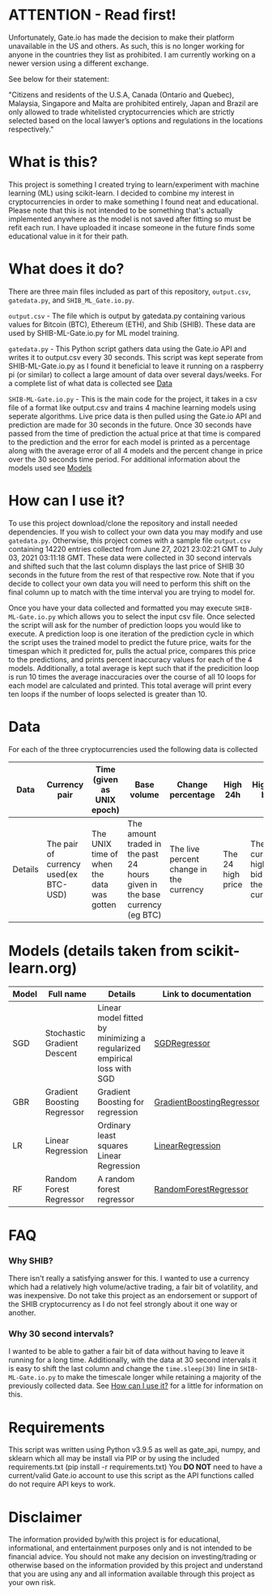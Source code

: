 # ATTENTION - Read first!
Unfortunately, Gate.io has made the decision to make their platform unavailable in the US and others. As such, this is no longer working for anyone in the countries they list as prohibited. I am currently working on a newer version using a different exchange.

See below for their statement:

"Citizens and residents of the U.S.A, Canada (Ontario and Quebec), Malaysia, Singapore and Malta are prohibited entirely, Japan and Brazil are only allowed to trade whitelisted cryptocurrencies which are strictly selected based on the local lawyer’s options and regulations in the locations respectively."





# What is this?
This project is something I created trying to learn/experiment with machine learning (ML) using scikit-learn. I decided to combine my interest in cryptocurrencies in order to make something I found neat and educational. Please note that this is not intended to be something that's actually implemented anywhere as the model is not saved after fitting so must be refit each run. I have uploaded it incase someone in the future finds some educational value in it for their path.

# What does it do?
There are three main files included as part of this repository, `output.csv`, `gatedata.py`, and `SHIB_ML_Gate.io.py`.

`output.csv` - The file which is output by gatedata.py containing various values for Bitcoin (BTC), Ethereum (ETH), and Shib (SHIB). These data are used by SHIB-ML-Gate.io.py for ML model training.

`gatedata.py` - This Python script gathers data using the Gate.io API and writes it to output.csv every 30 seconds. This script was kept seperate from SHIB-ML-Gate.io.py as I found it beneficial to
leave it running on a raspberry pi (or similar) to collect a large amount of data over several days/weeks. For a complete list of what data is collected see [Data](https://github.com/ehoop10/SKlearn-Crypto-prediction/blob/main/README.md#data)

`SHIB-ML-Gate.io.py` - This is the main code for the project, it takes in a csv file of a format like output.csv and trains 4 machine learning models using seperate algorithms. Live price data is then
pulled using the Gate.io API and prediction are made for 30 seconds in the future. Once 30 seconds have passed from the time of prediction the actual price at that time is compared to the prediction
and the error for each model is printed as a percentage along with the average error of all 4 models and the percent change in price over the 30 seconds time period. For additional information about
the models used see [Models](https://github.com/ehoop10/SKlearn-Crypto-prediction/blob/main/README.md#models-details-taken-from-scikit-learnorg)

# How can I use it?
To use this project download/clone the repository and install needed dependencies. If you wish to collect your own data you may modify and use `gatedata.py`. Otherwise, this project comes with a sample file `output.csv` containing 14220 entries collected from June 27, 2021 23:02:21 GMT to July 03, 2021 03:11:18 GMT. These data were collected in 30 second intervals and shifted such that the last column displays the last price of SHIB 30 seconds in the future from the rest of that respective row. Note that if you decide to collect your own data you will need to perform this shift on the final column up to match with the time interval you are trying to model for.

Once you have your data collected and formatted you may execute `SHIB-ML-Gate.io.py` which allows you to select the input csv file. Once selected the script will ask for the number of prediction loops you would like to execute. A prediction loop is one iteration of the prediction cycle in which the script uses the trained model to predict the future price, waits for the timespan which it predicted for, pulls the actual price, compares this price to the predictions, and prints percent inaccuracy values for each of the 4 models. Additionally, a total average is kept such that if the predicition loop is run 10 times the average inaccuracies over the course of all 10 loops for each model are calculated and printed. This total average will print every ten loops if the number of loops selected is greater than 10.



# Data
For each of the three cryptocurrencies used the following data is collected

|Data | Currency pair| Time (given as UNIX epoch)| Base volume| Change percentage| High 24h| Highest bid| Low 24h| Lowest ask| Quote volume| last|
|-----|--------------|---------------------------|------------|------------------|---------|------------|--------|-----------|-------------|-----|
|Details| The pair of currency used(ex BTC-USD)|  The UNIX time of when the data was gotten| The amount traded in the past 24 hours given in the base currency (eg BTC)| The live percent change in the currency| The 24 high price| The current highest bid on the currency| The 24 hour low price| The current lowest ask price| The base volume equivalent for the other part of the pair (eg USD)| The last actual price the currency was traded at|


# Models (details taken from scikit-learn.org)
|Model | Full name| Details| Link to documentation|
|------|----------|--------|----------------------|
|SGD | Stochastic Gradient Descent| Linear model fitted by minimizing a regularized empirical loss with SGD| [SGDRegressor](https://scikit-learn.org/stable/modules/generated/sklearn.linear_model.SGDRegressor.html)|
|GBR | Gradient Boosting Regressor| Gradient Boosting for regression | [GradientBoostingRegressor](https://scikit-learn.org/stable/modules/generated/sklearn.ensemble.GradientBoostingRegressor.html)|
|LR | Linear Regression| Ordinary least squares Linear Regression | [LinearRegression](https://scikit-learn.org/stable/modules/generated/sklearn.linear_model.LinearRegression.html)|
|RF | Random Forest Regressor | A random forest regressor | [RandomForestRegressor](https://scikit-learn.org/stable/modules/generated/sklearn.ensemble.RandomForestRegressor.html)|


# FAQ
### Why SHIB?
There isn't really a satisfying answer for this. I wanted to use a currency which had a relatively high volume/active trading, a fair bit of volatility, and was inexpensive. Do not take this project as an endorsement or support of the SHIB cryptocurrency as I do not feel strongly about it one way or another.

### Why 30 second intervals?
I wanted to be able to gather a fair bit of data without having to leave it running for a long time. Additionally, with the data at 30 second intervals it is easy to shift the last column and change the `time.sleep(30)` line in `SHIB-ML-Gate.io.py` to make the timescale longer while retaining a majority of the previously collected data. See [How can I use it?](https://github.com/ehoop10/SKlearn-Crypto-prediction/blob/main/README.md#how-can-i-use-it) for a little for information on this.



# Requirements
This script was written using Python v3.9.5 as well as gate_api, numpy, and sklearn which all may be install via PIP or by using the included requirements.txt (pip install -r requirements.txt)
You **DO NOT** need to have a current/valid Gate.io account to use this script as the API functions called do not require API keys to work.

# Disclaimer
The information provided by/with this project is for educational, informational, and entertainment purposes only and is not intended to be financial advice. You should not make any decision on investing/trading or otherwise based on the information provided by this project and understand that you are using any and all information available through this project as your own risk.
